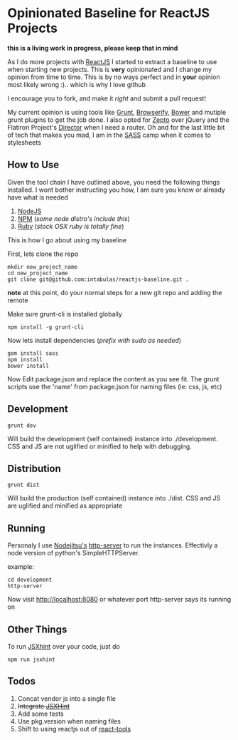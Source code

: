 Opinionated Baseline for ReactJS Projects
==========================================

**this is a living work in progress, please keep that in mind**

As I do more projects with [ReactJS](http://facebook.github.io/react/) I started to extract a baseline to use when starting new projects. This is **very** opinionated and I change my opinion from time to time. This is by no ways perfect and in **your** opinion most likely wrong :).. which is why I love github

I encourage you to fork, and make it *right* and submit a pull request!

My current opinion is using tools like [Grunt](http://gruntjs.com/), [Browserify](http://browserify.org/), [Bower](http://bower.io/) and mutiple grunt plugins to get the job done. I also opted for [Zepto](http://zeptojs.com/) over jQuery and the Flatiron Project's [Director](https://github.com/flatiron/director) when I need a router. Oh and for the last little bit of tech that makes you mad, I am in the [SASS](http://sass-lang.com/) camp when it comes to stylesheets

How to Use
----------

Given the tool chain I have outlined above, you need the following things installed. I wont bother instructing you how, I am sure you know or already have what is needed

1. [NodeJS](http://nodejs.org/) 
2. [NPM](http://npmjs.org)  (*some node distro's include this*)
3. [Ruby](https://www.ruby-lang.org/) (*stock OSX ruby is totally fine*)	


This is how I go about using my baseline


First, lets clone the repo 

```
mkdir new_project_name
cd new_project_name
git clone git@github.com:intabulas/reactjs-baseline.git .

```

**note** at this point, do your normal steps for a new git repo and adding the remote

Make sure grunt-cli is installed globally

```
npm install -g grunt-cli
```

Now lets install dependencies (*prefix with sudo as needed*)

```
gem install sass
npm install
bower install
``` 

Now Edit package.json and replace the content as you see fit. The grunt scripts use the 'name' from package.json for naming files (ie: css, js, etc)


Development
-----------

```
grunt dev
```

Will build the development (self contained) instance into ./development. CSS and JS are not uglified or minified to help with debugging.

Distribution
------------

```
grunt dist
```

Will build the production (self contained) instance into ./dist. CSS and JS are uglified and minified as appropriate


Running
-------

Personaly I use [Nodejitsu's](https://www.nodejitsu.com/) [http-server](https://github.com/nodeapps/http-server) to run the instances. Effectivly a node version of python's SimpleHTTPServer.

example:

```
cd development
http-server
```

Now visit [http://localhost:8080](http://localhost:8080) or whatever port http-server says its running on

Other Things
------------

To run [JSXhint](https://github.com/CondeNast/JSXHint) over your code, just do 

```
npm run jsxhint
```

Todos
-----

1. Concat vendor js into a single file
2. ~~Integrate [JSXHint](https://github.com/CondeNast/JSXHint)~~
3. Add some tests
4. Use pkg.version when naming files
5. Shift to using reactjs out of [react-tools](https://npmjs.org/package/react-tools)

